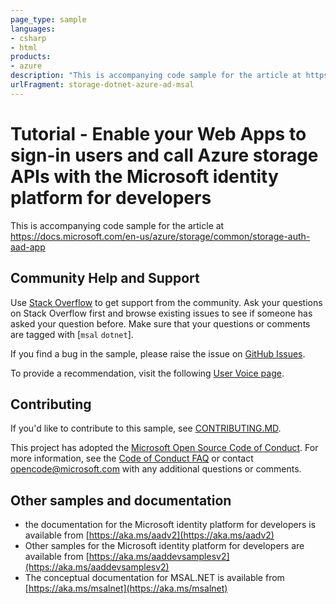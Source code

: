 ```yaml
---
page_type: sample
languages:
- csharp
- html
products:
- azure
description: "This is accompanying code sample for the article at https://docs.microsoft.com/en-us/azure/storage/common/storage-auth-aad-app"
urlFragment: storage-dotnet-azure-ad-msal
---
```



# Tutorial - Enable your Web Apps to sign-in users and call Azure storage APIs with the Microsoft identity platform for developers

This is accompanying code sample for the article at https://docs.microsoft.com/en-us/azure/storage/common/storage-auth-aad-app

## Community Help and Support

Use [Stack Overflow](http://stackoverflow.com/questions/tagged/msal) to get support from the community.
Ask your questions on Stack Overflow first and browse existing issues to see if someone has asked your question before.
Make sure that your questions or comments are tagged with [`msal` `dotnet`].

If you find a bug in the sample, please raise the issue on [GitHub Issues](../../issues).

To provide a recommendation, visit the following [User Voice page](https://feedback.azure.com/forums/169401-azure-active-directory).

## Contributing

If you'd like to contribute to this sample, see [CONTRIBUTING.MD](/CONTRIBUTING.md).

This project has adopted the [Microsoft Open Source Code of Conduct](https://opensource.microsoft.com/codeofconduct/). For more information, see the [Code of Conduct FAQ](https://opensource.microsoft.com/codeofconduct/faq/) or contact [opencode@microsoft.com](mailto:opencode@microsoft.com) with any additional questions or comments.

## Other samples and documentation

- the documentation for the Microsoft identity platform for developers is available from [https://aka.ms/aadv2](https://aka.ms/aadv2)
- Other samples for the Microsoft identity platform for developers are available from [https://aka.ms/aaddevsamplesv2](https://aka.ms/aaddevsamplesv2)
- The conceptual documentation for MSAL.NET is available from [https://aka.ms/msalnet](https://aka.ms/msalnet)

